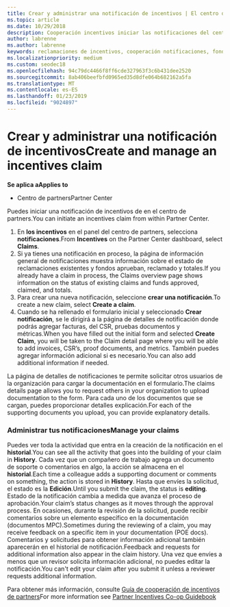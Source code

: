 ```yaml
---
title: Crear y administrar una notificación de incentivos | El centro de partners
ms.topic: article
ms.date: 10/29/2018
description: Cooperación incentivos iniciar las notificaciones del centro de partners. Puedes ver toda la actividad que entra en la creación de la notificación en el historial.
author: labrenne
ms.author: labrenne
keywords: reclamaciones de incentivos, cooperación notificaciones, fondos de cooperación
ms.localizationpriority: medium
ms.custom: seodec18
ms.openlocfilehash: 94c79dc4466f8ff6cde327963f3c6b431dee2520
ms.sourcegitcommit: 8ab406beefbfd0965ed35d8dfe064b682162a5fa
ms.translationtype: MT
ms.contentlocale: es-ES
ms.lasthandoff: 01/23/2019
ms.locfileid: "9024897"
---
```

# <a name="create-and-manage-an-incentives-claim"></a><span data-ttu-id="89329-105">Crear y administrar una notificación de incentivos</span><span class="sxs-lookup"><span data-stu-id="89329-105">Create and manage an incentives claim</span></span>

**<span data-ttu-id="89329-106">Se aplica a</span><span class="sxs-lookup"><span data-stu-id="89329-106">Applies to</span></span>**
- <span data-ttu-id="89329-107">Centro de partners</span><span class="sxs-lookup"><span data-stu-id="89329-107">Partner Center</span></span>

<span data-ttu-id="89329-108">Puedes iniciar una notificación de incentivos de en el centro de partners.</span><span class="sxs-lookup"><span data-stu-id="89329-108">You can initiate an incentives claim from within Partner Center.</span></span> 

1. <span data-ttu-id="89329-109">En **los incentivos** en el panel del centro de partners, selecciona **notificaciones**.</span><span class="sxs-lookup"><span data-stu-id="89329-109">From **Incentives** on the Partner Center dashboard, select **Claims**.</span></span>
2.  <span data-ttu-id="89329-110">Si ya tienes una notificación en proceso, la página de información general de notificaciones muestra información sobre el estado de reclamaciones existentes y fondos aprueban, reclamado y totales.</span><span class="sxs-lookup"><span data-stu-id="89329-110">If you already have a claim in process, the Claims overview page shows information on the status of existing claims and funds approved, claimed, and totals.</span></span>
3.  <span data-ttu-id="89329-111">Para crear una nueva notificación, seleccione **crear una notificación**.</span><span class="sxs-lookup"><span data-stu-id="89329-111">To create a new claim, select **Create a claim**.</span></span>
4.  <span data-ttu-id="89329-112">Cuando se ha rellenado el formulario inicial y seleccionado **Crear notificación**, se le dirigirá a la página de detalles de notificación donde podrás agregar facturas, del CSR, pruebas documentos y métricas.</span><span class="sxs-lookup"><span data-stu-id="89329-112">When you have filled out the initial form and selected **Create Claim**, you will be taken to the Claim detail page where you will be able to add invoices, CSR’s, proof documents, and metrics.</span></span> <span data-ttu-id="89329-113">También puedes agregar información adicional si es necesario.</span><span class="sxs-lookup"><span data-stu-id="89329-113">You can also add additional information if needed.</span></span>

<span data-ttu-id="89329-114">La página de detalles de notificaciones te permite solicitar otros usuarios de la organización para cargar la documentación en el formulario.</span><span class="sxs-lookup"><span data-stu-id="89329-114">The claims details page allows you to request others in your organization to upload documentation to the form.</span></span> <span data-ttu-id="89329-115">Para cada uno de los documentos que se cargan, puedes proporcionar detalles explicación.</span><span class="sxs-lookup"><span data-stu-id="89329-115">For each of the supporting documents you upload, you can provide explanatory details.</span></span> 

### <a name="manage-your-claims"></a><span data-ttu-id="89329-116">Administrar tus notificaciones</span><span class="sxs-lookup"><span data-stu-id="89329-116">Manage your claims</span></span>

<span data-ttu-id="89329-117">Puedes ver toda la actividad que entra en la creación de la notificación en el **historial**.</span><span class="sxs-lookup"><span data-stu-id="89329-117">You can see all the activity that goes into the building of your claim in **History**.</span></span> <span data-ttu-id="89329-118">Cada vez que un compañero de trabajo agrega un documento de soporte o comentarios en algo, la acción se almacena en el **historial**.</span><span class="sxs-lookup"><span data-stu-id="89329-118">Each time a colleague adds a supporting document or comments on something, the action is stored in **History**.</span></span> <span data-ttu-id="89329-119">Hasta que envíes la solicitud, el estado es la **Edición**.</span><span class="sxs-lookup"><span data-stu-id="89329-119">Until you submit the claim, the status is **editing**.</span></span> <span data-ttu-id="89329-120">Estado de la notificación cambia a medida que avanza el proceso de aprobación.</span><span class="sxs-lookup"><span data-stu-id="89329-120">Your claim’s status changes as it moves through the approval process.</span></span> <span data-ttu-id="89329-121">En ocasiones, durante la revisión de la solicitud, puede recibir comentarios sobre un elemento específico en la documentación (documentos MPC).</span><span class="sxs-lookup"><span data-stu-id="89329-121">Sometimes during the reviewing of a claim, you may receive feedback on a specific item in your documentation (POE docs).</span></span> <span data-ttu-id="89329-122">Comentarios y solicitudes para obtener información adicional también aparecerán en el historial de notificación.</span><span class="sxs-lookup"><span data-stu-id="89329-122">Feedback and requests for additional information also appear in the claim history.</span></span> <span data-ttu-id="89329-123">Una vez que envíes a menos que un revisor solicita información adicional, no puedes editar la notificación.</span><span class="sxs-lookup"><span data-stu-id="89329-123">You can't edit your claim after you submit it unless a reviewer requests additional information.</span></span>

<span data-ttu-id="89329-124">Para obtener más información, consulte [Guía de cooperación de incentivos de partners](https://assets.microsoft.com/coop-guidebook.pdf)</span><span class="sxs-lookup"><span data-stu-id="89329-124">For more information see [Partner Incentives Co-op Guidebook](https://assets.microsoft.com/coop-guidebook.pdf)</span></span>
